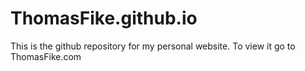 # ThomasFike.github.io
This is the github repository for my personal website. To view it go to ThomasFike.com